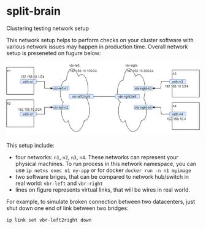 # split-brain
Clustering testing network setup

This network setup helps to perform checks on your cluster software with various network issues may happen in production time. 
Overall network setup is preseneted on fugure below:

![Network Structure](https://github.com/lis0x90/split-brain/raw/main/Network-SplitBrain.png)

This setup include: 
* four networks: `n1`, `n2`, `n3`, `n4`. These networks can represent your physical machines. To run process in this network namespace, you can use `ip netns exec n1 my-app` or for docker `docker run -n n1 myimage`
* two software briges, that can be compared to network hub/switch in real world: `vbr-left` and `vbr-right`
* lines on figure represents virtual links, that will be wires in real world. 

For example, to simulate broken connection between two datacenters, just shut down one end of link between two bridges:
```bash 
ip link set vbr-left2right down
```
